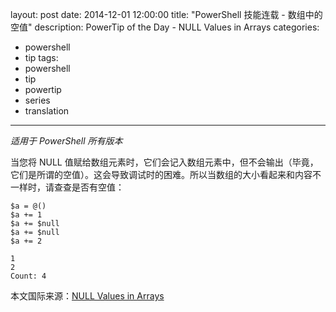 ﻿layout: post
date: 2014-12-01 12:00:00
title: "PowerShell 技能连载 - 数组中的空值"
description: PowerTip of the Day - NULL Values in Arrays
categories:
- powershell
- tip
tags:
- powershell
- tip
- powertip
- series
- translation
---
_适用于 PowerShell 所有版本_

当您将 NULL 值赋给数组元素时，它们会记入数组元素中，但不会输出（毕竟，它们是所谓的空值）。这会导致调试时的困难。所以当数组的大小看起来和内容不一样时，请查查是否有空值：

```
$a = @()
$a += 1
$a += $null
$a += $null
$a += 2

1
2
Count: 4
```

<!--more-->
本文国际来源：[NULL Values in Arrays](http://powershell.com/cs/blogs/tips/archive/2014/12/01/null-values-in-arrays.aspx)
